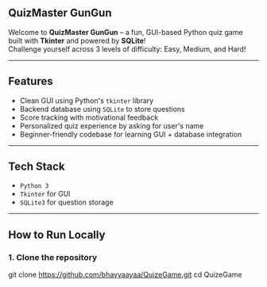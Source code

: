 ## QuizMaster GunGun

Welcome to **QuizMaster GunGun** – a fun, GUI-based Python quiz game built with **Tkinter** and powered by **SQLite**!  
Challenge yourself across 3 levels of difficulty: Easy, Medium, and Hard!

---

##  Features

-  Clean GUI using Python's `tkinter` library
-  Backend database using `SQLite` to store questions
-  Score tracking with motivational feedback
-  Personalized quiz experience by asking for user's name
-  Beginner-friendly codebase for learning GUI + database integration

---

##  Tech Stack

- `Python 3`
- `Tkinter` for GUI
- `SQLite3` for question storage

---

##  How to Run Locally

### 1. Clone the repository

git clone https://github.com/bhavyaayaa/QuizeGame.git
cd QuizeGame
